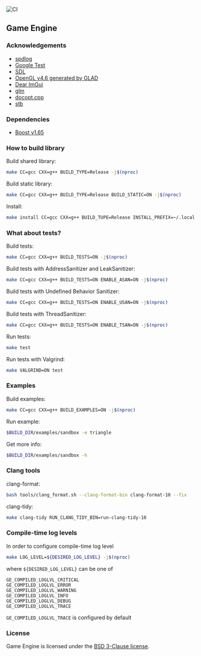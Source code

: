 ![CI](https://github.com/hogletgames/game-engine/workflows/CI/badge.svg?branch=master)

## Game Engine

### Acknowledgements
- [spdlog](https://github.com/gabime/spdlog)
- [Google Test](https://github.com/google/googletest)
- [SDL](https://www.libsdl.org/)
- [OpenGL v4.6 generated by GLAD](https://glad.dav1d.de/)
- [Dear ImGui](https://github.com/ocornut/imgui)
- [glm](https://github.com/g-truc/glm)
- [docopt.cpp](https://github.com/docopt/docopt.cpp)
- [stb](https://github.com/nothings/stb)

### Dependencies
- [Boost v1.65](https://www.boost.org/doc/libs/1_65_0/)

### How to build library
Build shared library:
```bash
make CC=gcc CXX=g++ BUILD_TYPE=Release -j$(nproc)
```

Build static library:
```bash
make CC=gcc CXX=g++ BUILD_TYPE=Release BUILD_STATIC=ON -j$(nproc)
```

Install:
```bash
make install CC=gcc CXX=g++ BUILD_TUPE=Release INSTALL_PREFIX=~/.local -j$(nproc)
```

### What about tests?
Build tests:
```bash
make CC=gcc CXX=g++ BUILD_TESTS=ON -j$(nproc)
```

Build tests with AddressSanitizer and LeakSanitizer:
```bash
make CC=gcc CXX=g++ BUILD_TESTS=ON ENABLE_ASAN=ON -j$(nproc)
```

Build tests with Undefined Behavior Sanitizer:
```bash
make CC=gcc CXX=g++ BUILD_TESTS=ON ENABLE_USAN=ON -j$(nproc)
```

Build tests with ThreadSanitizer:
```bash
make CC=gcc CXX=g++ BUILD_TESTS=ON ENABLE_TSAN=ON -j$(nproc)
```

Run tests:
```bash
make test
```

Run tests with Valgrind:
```bash
make VALGRIND=ON test
```

### Examples
Build examples:
```bash
make CC=gcc CXX=g++ BUILD_EXAMPLES=ON -j$(nproc)
```

Run example:
```bash
$BUILD_DIR/examples/sandbox -e triangle
```

Get more info:
```bash
$BUILD_DIR/examples/sandbox -h
```

### Clang tools
clang-format:
```bash
bash tools/clang_format.sh --clang-format-bin clang-format-10 --fix
```

clang-tidy:
``` bash
make clang-tidy RUN_CLANG_TIDY_BIN=run-clang-tidy-10
```

### Compile-time log levels
In order to configure compile-time log level
```bash
make LOG_LEVEL=${DESIRED_LOG_LEVEL} -j$(nproc)
```

where `${DESIRED_LOG_LEVEL}` can be one of
```
GE_COMPILED_LOGLVL_CRITICAL
GE_COMPILED_LOGLVL_ERROR
GE_COMPILED_LOGLVL_WARNING
GE_COMPILED_LOGLVL_INFO
GE_COMPILED_LOGLVL_DEBUG
GE_COMPILED_LOGLVL_TRACE
```

`GE_COMPILED_LOGLVL_TRACE` is configured by default

### License
Game Engine is licensed under the [BSD 3-Clause license](LICENSE).
